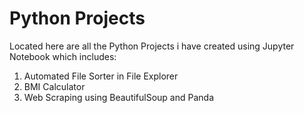 # Python Projects

Located here are all the Python Projects i have created using Jupyter Notebook which includes: 

1. Automated File Sorter in File Explorer
2. BMI Calculator
3. Web Scraping using BeautifulSoup and Panda
